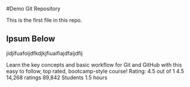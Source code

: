 #Demo Git Repository

This is the first file in this repo.



## Ipsum Below
jidjifuafoijdfkdjkjfiuaifiajdfaijdfij




Learn the key concepts and basic workflow for Git and GitHub with this easy to follow, top rated, bootcamp-style course!
Rating: 4.5 out of 1
4.5
14,268 ratings
89,842
Students
1.5 hours

